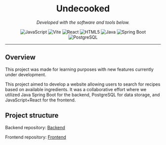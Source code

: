<p align="center">
    <h1 align="center">Undecooked</h1>
</p>
<p align="center">
		<em>Developed with the software and tools below.</em>
</p>
<p align="center">
	<img src="https://img.shields.io/badge/JavaScript-F7DF1E.svg?style=flat&logo=JavaScript&logoColor=black" alt="JavaScript">
	<img src="https://img.shields.io/badge/Vite-646CFF.svg?style=flat&logo=Vite&logoColor=white" alt="Vite">
	<img src="https://img.shields.io/badge/React-61DAFB.svg?style=flat&logo=React&logoColor=black" alt="React">
	<img src="https://img.shields.io/badge/HTML5-E34F26.svg?style=flat&logo=HTML5&logoColor=white" alt="HTML5">
	<img src="https://img.shields.io/badge/Java-white?style=flat&color=grey" alt="Java">
  <img src="https://img.shields.io/badge/Spring Boot-6DB33F?style=flat&logo=springboot&logoColor=black&color=green" alt="Spring Boot">
	<img src="https://img.shields.io/badge/PostgreSQL-4169E1?style=flat&logo=postgresql&logoColor=white" alt="PostgreSQL">
</p>
<hr>

##  Overview

This project was made for learning purposes with new features currently under development.

This project aimed to develop a website allowing users to search for recipes based on available ingredients. It was a collaborative effort where we utilized Java Spring Boot for the backend, PostgreSQL for data storage, and JavaScript+React for the frontend.

## Project structure

Backend repository: 
	[Backend](https://github.com/CodecoolGlobal/el-proyecte-grande-sprint-1-java-BathoBence)

Frontend repository: 
	[Frontend](https://github.com/BathoBence/undercooked_frontend)
